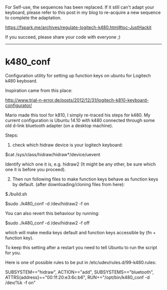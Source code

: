 For Self-use, the sequences has been replaced. If it still can't adapt your keyboard, please refer to this post in my blog to re-acquire a new sequence to complete the adaptation.

https://fspark.me/archives/regulate-logitech-k480.html#toc-JustHackit

 If you succeed, please share your code with everyone ;)

---

# k480_conf

Configuration utility for setting up function keys on ubuntu for Logitech k480 keyboard.

Inspiration came from this place:

http://www.trial-n-error.de/posts/2012/12/31/logitech-k810-keyboard-configurator/

Mario made this tool for k810, I simply re-traced his steps for k480.
My current configuration is Ubuntu 14.10 with k480 connected through some old d-link bluetooth adapter (on a desktop machine). 

Steps:

1) check which hidraw device is your logitech keyboard:


$cat /sys/class/hidraw/hidraw*/device/uevent


Identify which one it is, e.g. hidraw2 (It might be any other, be sure which one it is before you proceed).

2) Then run following files to make function keys behave as function keys by default. (after downloading/cloning files from here):

$./build.sh

$sudo ./k480_conf -d /dev/hidraw2 -f on


You can also revert this behaviour by running:


$sudo ./k480_conf -d /dev/hidraw2 -f off


which will make media keys default and function keys accessible by (fn + function key).

To keep this setting after a restart you need to tell Ubuntu to run the script for you.


Here is one of possible rules to be put in /etc/udev/rules.d/99-k480.rules:

SUBSYSTEM=="hidraw", ACTION=="add", SUBSYSTEMS=="bluetooth", ATTRS{address}=="00:1f:20:e3:6c:b6", RUN+="/opt/bin/k480_conf -d /dev/%k -f on"

